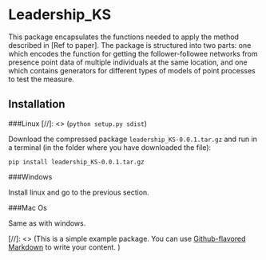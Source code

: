 # Leadership_KS

This package encapsulates the functions needed to apply the method described in [Ref to paper]. The package is structured into two parts: one which encodes the function for getting the follower-followee networks from presence point data of multiple individuals at the same location, and one which contains generators for different types of models of point processes to test the measure.

## Installation

###Linux
[//]: <> (`python setup.py sdist`)

Download the compressed package `leadership_KS-0.0.1.tar.gz` and run in a terminal (in the folder where you have downloaded the file):

`pip install leadership_KS-0.0.1.tar.gz`

###Windows

Install linux and go to the previous section.

###Mac Os

Same as with windows.

[//]: <> (This is a simple example package. You can use [Github-flavored Markdown](https://guides.github.com/features/mastering-markdown/) to write your content. )
